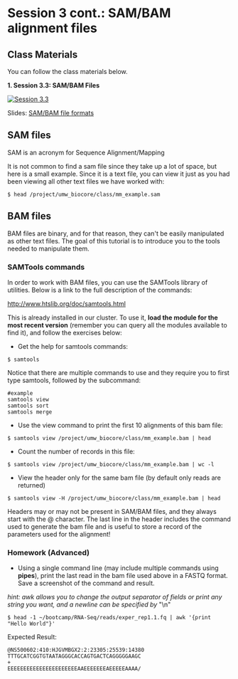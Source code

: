 # Session 3 cont.: SAM/BAM alignment files

## Class Materials

You can follow the class materials below.

<b>1. Session 3.3: SAM/BAM Files</b><br />

<div align="left">
  <a href="https://www.youtube.com/watch?v=56BIJEntE8w"><img src="https://img.youtube.com/vi/56BIJEntE8w/0.jpg" alt="Session 3.3"></a>
</div>

Slides: [SAM/BAM file formats](Session3.3_general_pipeline_alignment_files.pptx)

## SAM files

SAM is an acronym for Sequence Alignment/Mapping

It is not common to find a sam file since they take up a lot of space, but here is a small example. Since it is a text file, you can view it just as you had been viewing all other text files we have worked with:

```
$ head /project/umw_biocore/class/mm_example.sam
```

## BAM files

BAM files are binary, and for that reason, they can't be easily manipulated as other text files. The goal of this tutorial is to introduce you to the tools needed to manipulate them.

### SAMTools commands

In order to work with BAM files, you can use the SAMTools library of utilities. Below is a link to the full description of the commands:

http://www.htslib.org/doc/samtools.html

This is already installed in our cluster. To use it, **load the module for the most recent version** (remember you can query all the modules available to find it), and follow the exercises below:

- Get the help for samtools commands:

```
$ samtools
```

Notice that there are multiple commands to use and they require you to first type samtools, followed by the subcommand:

```
#example
samtools view
samtools sort
samtools merge
```

- Use the view command to print the first 10 alignments of this bam file:

```
$ samtools view /project/umw_biocore/class/mm_example.bam | head
```

- Count the number of records in this file:

```
$ samtools view /project/umw_biocore/class/mm_example.bam | wc -l
```

- View the header only for the same bam file (by default only reads are returned)

```
$ samtools view -H /project/umw_biocore/class/mm_example.bam | head
```

Headers may or may not be present in SAM/BAM files, and they always start with the @ character. The last line in the header includes the command used to generate the bam file and is useful to store a record of the parameters used for the alignment!

### Homework (Advanced)

- Using a single command line (may include multiple commands using **pipes**), print the last read in the bam file used above in a FASTQ format. Save a screenshot of the command and result.

_hint: awk allows you to change the output separator of fields or print any string you want, and a newline can be specified by_ "\n"

```
$ head -1 ~/bootcamp/RNA-Seq/reads/exper_rep1.1.fq | awk '{print "Hello World"}'
```

Expected Result:

```
@NS500602:410:HJGVMBGX2:2:23305:25539:14380
TTTGCATCGGTGTAATAGGGCACCAGTGACTCAGGGGGAAGC
+
EEEEEEEEEEEEEEEEEEEEEEAAEEEEEEEAEEEEEAAAA/
```
